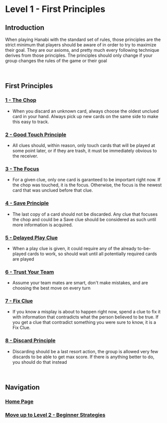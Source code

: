# Level 1 - First Principles

## Introduction

When playing Hanabi with the standard set of rules, those principles are the strict minimum that players should be aware of in order to try to maximize their goal.
They are our axioms, and pretty much every following technique derives from those principles.
The principles should only change if your group changes the rules of the game or their goal

<br />

## First Principles

### [1 - The Chop](https://github.com/agilbert1412/HanabiStrategy/blob/master/Strategy/Level%201%20-%20First%20Principles/1%20-%20The%20Chop.md)
* When you discard an unknown card, always choose the oldest unclued card in your hand. Always pick up new cards on the same side to make this easy to track.

### [2 - Good Touch Principle](https://github.com/agilbert1412/HanabiStrategy/blob/master/Strategy/Level%201%20-%20First%20Principles/2%20-%20The%20Good%20Touch%20Principle.md)
* All clues should, within reason, only touch cards that will be played at some point later, or if they are trash, it must be immediately obvious to the receiver.

### [3 - The Focus](https://github.com/agilbert1412/HanabiStrategy/blob/master/Strategy/Level%201%20-%20First%20Principles/3%20-%20The%20Focus.md)
* For a given clue, only one card is garanteed to be important right now. If the chop was touched, it is the focus. Otherwise, the focus is the newest card that was unclued before that clue.

### [4 - Save Principle](https://github.com/agilbert1412/HanabiStrategy/blob/master/Strategy/Level%201%20-%20First%20Principles/4%20-%20Save%20Principle.md)
* The last copy of a card should not be discarded. Any clue that focuses the chop and could be a Save clue should be considered as such until more information is acquired.
	
### [5 - Delayed Play Clue](https://github.com/agilbert1412/HanabiStrategy/blob/master/Strategy/Level%201%20-%20First%20Principles/5%20-%20Delayed%20Play%20Clue.md)
* When a play clue is given, it could require any of the already to-be-played cards to work, so should wait until all potentially required cards are played

### [6 - Trust Your Team](https://github.com/agilbert1412/HanabiStrategy/blob/master/Strategy/Level%201%20-%20First%20Principles/6%20-%20Trust%20Your%20Team.md)
* Assume your team mates are smart, don't make mistakes, and are choosing the best move on every turn

### [7 - Fix Clue](https://github.com/agilbert1412/HanabiStrategy/blob/master/Strategy/Level%201%20-%20First%20Principles/7%20-%20Fix%20Clue.md)
* If you know a misplay is about to happen right now, spend a clue to fix it with information that contradicts what the person believed to be true. If you get a clue that contradict something you were sure to know, it is a Fix Clue.

### [8 - Discard Principle](https://github.com/agilbert1412/HanabiStrategy/blob/master/Strategy/Level%201%20-%20First%20Principles/8%20-%20Discard%20Principle.md)
* Discarding should be a last resort action, the group is allowed very few discards to be able to get max score. If there is anything better to do, you should do that instead

<br />

## Navigation

### [Home Page](https://github.com/agilbert1412/HanabiStrategy/blob/master/README.md)

### [Move up to Level 2 - Beginner Strategies](https://github.com/agilbert1412/HanabiStrategy/blob/master/Strategy/Level%202%20-%20Beginner/Level%202%20-%20Beginner.md)